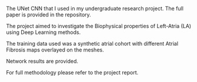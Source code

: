 The UNet CNN that I used in my undergraduate research project. The full paper is provided in the repository. 

The project aimed to investigate the Biophysical properties of Left-Atria (LA) using Deep Learning methods.

The training data used was a synthetic atrial cohort with different Atrial Fibrosis maps overlayed on the meshes. 

Network results are provided.

For full methodology please refer to the project report.
